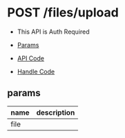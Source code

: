# POST /files/upload

- This API is Auth Required

- [Params](#params)
- [API Code](/src/endpoints/files/upload.js)
- [Handle Code](/src/handlers/web/files/upload.js)

## params


name|description
---|---
file|